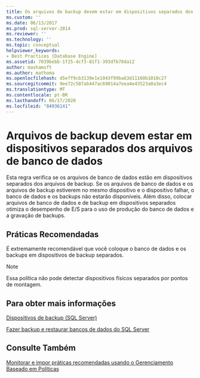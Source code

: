 ```yaml
---
title: Os arquivos de backup devem estar em dispositivos separados dos arquivos de banco de dados | Microsoft Docs
ms.custom: ''
ms.date: 06/13/2017
ms.prod: sql-server-2014
ms.reviewer: ''
ms.technology: ''
ms.topic: conceptual
helpviewer_keywords:
- Best Practices [Database Engine]
ms.assetid: 7039bebb-1f25-4cf3-81f1-393dfb78da12
author: mashamsft
ms.author: mathoma
ms.openlocfilehash: d5eff9cb3139e1e1043f99ba63d11160b1010c27
ms.sourcegitcommit: 9ee72c507ab447ac69014a7eea4e43523a0a3ec4
ms.translationtype: MT
ms.contentlocale: pt-BR
ms.lasthandoff: 06/17/2020
ms.locfileid: "84936141"
---
```

# <a name="backup-files-must-be-on-separate-devices-from-the-database-files"></a>Arquivos de backup devem estar em dispositivos separados dos arquivos de banco de dados
  Esta regra verifica se os arquivos de banco de dados estão em dispositivos separados dos arquivos de backup. Se os arquivos de banco de dados e os arquivos de backup estiverem no mesmo dispositivo e o dispositivo falhar, o banco de dados e os backups não estarão disponíveis. Além disso, colocar arquivos de banco de dados e de backup em dispositivos separados otimiza o desempenho de E/S para o uso de produção do banco de dados e a gravação de backups.  
  
## <a name="best-practices-recommendations"></a>Práticas Recomendadas  
 É extremamente recomendável que você coloque o banco de dados e os backups em dispositivos de backup separados.  
  
> [!NOTE]  
>  Essa política não pode detectar dispositivos físicos separados por pontos de montagem.  
  
## <a name="for-more-information"></a>Para obter mais informações  
 [Dispositivos de backup &#40;SQL Server&#41;](../relational-databases/backup-restore/backup-devices-sql-server.md)  
  
 [Fazer backup e restaurar bancos de dados do SQL Server](../relational-databases/backup-restore/back-up-and-restore-of-sql-server-databases.md)  
  
## <a name="see-also"></a>Consulte Também  
 [Monitorar e impor práticas recomendadas usando o Gerenciamento Baseado em Políticas](../relational-databases/policy-based-management/monitor-and-enforce-best-practices-by-using-policy-based-management.md)  
  
  
